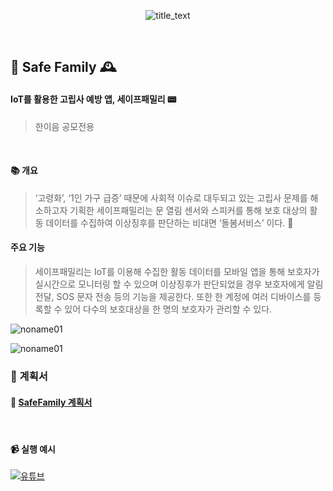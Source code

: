 


<div align=center>
  
![title_text](https://user-images.githubusercontent.com/28488288/142405977-cee3669d-6b0a-461d-8069-284cf74baa26.png)



</div>
<br>

## 🌈 Safe Family 🕰
#### IoT를 활용한 고립사 예방 앱, 세이프패밀리 📟
> 한이음 공모전용

<br>

#### 📚 개요
> ‘고령화’, ‘1인 가구 급증’ 때문에 사회적 이슈로 대두되고 있는 고립사 문제를 해소하고자 기획한 세이프패밀리는 문 열림 센서와 스피커를 통해 보호 대상의 활동 데이터를 수집하여 이상징후를 판단하는 비대면 ‘돌봄서비스’ 이다. 📔

#### 주요 기능
> 세이프패밀리는 IoT를 이용해 수집한 활동 데이터를 모바일 앱을 통해 보호자가 실시간으로 모니터링 할 수 있으며 이상징후가 판단되었을 경우 보호자에게 알림 전달, SOS 문자 전송 등의 기능을 제공한다. 또한 한 계정에 여러 디바이스를 등록할 수 있어 다수의 보호대상을 한 명의 보호자가 관리할 수 있다.
> 
![noname01](https://user-images.githubusercontent.com/28488288/142406505-bb2c3fb4-2568-4e89-b10c-00ff8b0f1d38.png)

![noname01](https://user-images.githubusercontent.com/28488288/142406628-a27aa03e-8d6c-45d0-9051-0b9a6f8d7d79.png)


### 📑 계획서 
#### :ledger: [SafeFamily 계획서](https://github.com/OtterBK/CoronaRun/tree/master/%EA%B3%84%ED%9A%8D%EC%84%9C)

<br>

#### 📹 실행 예시
[![유튜브](http://img.youtube.com/vi/UNSMwfcvTmw/0.jpg)](https://youtu.be/UNSMwfcvTmw?t=0s) 



